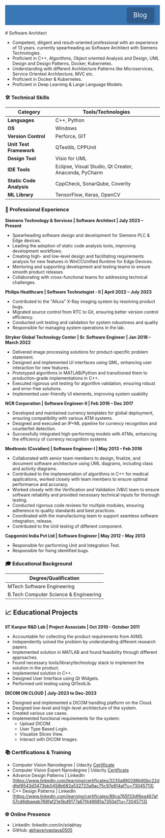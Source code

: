 <div style="background-color: #3A77B7; text-align: right; padding: 20px 0; width: 100%;">
  <a href="blogs/blogs" style="color: white; text-decoration: none; font-size: 1.5em; padding: 10px 20px; background-color: #2F5C8C; border-radius: 5px; border: 2px solid #2F5C8C; box-shadow: 2px 2px 5px rgba(0,0,0,0.3); margin-right: 20px;">
    Blog
  </a>
</div>
<br>
#  Software Architect

-  Competent, diligent and result-oriented professional with an experience of 13 years. currently spearheading as Software Architect with Siemens Technologies.
-  Proficient in C++, Algorithms, Object oriented Analysis and Design, UML Design and Design Patterns, Docker, Kubernetes.
-  Understanding with different Architecture Patterns like Microservices, Service Oriented Architecture, MVC etc. 
-  Proficient in Docker & Kubernetes.
-  Proficient in Deep Learning & Large Language Models. 

### 🛠 Technical Skills

| Category                | Tools/Technologies                          |  
|-------------------------|---------------------------------------------|  
| **Languages**           | C++, Python    |  
| **OS**                  | Windows                                     |  
| **Version Control**     | Perforce, GIT                               |  
| **Unit Test Framework** | QTestlib, CPPUnit                           |  
| **Design Tool**         | Visio for UML                               |  
| **IDE Tools**           | Eclipse, Visual Studio, Qt Creator, Anaconda, PyCharm |  
| **Static Code Analysis**| CppCheck, SonarQube, Coverity               |  
| **ML Library**          | TensorFlow, Keras, OpenCV       |  

### 💼 Professional Experience
**Siemens Technology & Services | Software Architect | July 2023 – Present**

-  Spearheading software design and development for Siemens PLC & Edge devices. 
-  Leading the adoption of static code analysis tools, improving development workflows.
-  Creating high- and low-level design and facilitating requirements analysis for new features in WinCCUnified Runtime for Edge Devices.
-  Mentoring and supporting development and testing teams to ensure smooth product releases
-  Collaborating with cross-functional teams for addressing technical challenges.

**Philips Healthcare | Software Technologist - II | April 2022 – July 2023**
-  Contributed to the "Allura" X-Ray imaging system by resolving product bugs.
-  Migrated source control from RTC to Git, ensuring better version control efficiency.
-  Conducted unit testing and validation for system robustness and quality
-  Responsible for managing system operations in the lab.

**Stryker Global Technology Center | Sr. Software Engineer | Jan 2018 – March 2022**
-  Delivered image processing solutions for product-specific problem statement.
-  Designed and implemented UI interfaces using QML, enhancing user interaction for new features.
-  Prototyped algorithms in MATLAB/Python and transitioned them to production-grade implementations in C++.
-  Executed rigorous unit testing for algorithm validation, ensuring robust and error-free solutions.
-  Implemented user-friendly UI elements, improving system usability

**NCR Corporation | Software Engineer-II | Feb 2016 – Dec 2017**
-  Developed and maintained currency templates for global deployment, ensuring compatibility with various ATM systems.
-  Designed and executed an IP+ML pipeline for currency recognition and counterfeit detection.
-  Successfully integrated high-performing models with ATMs, enhancing the efficiency of currency recognition systems

**Medtronic (Covidien) | Software Engineer-I | May 2013 – Feb 2016**
- Collaborated with senior team members to design, finalize, and document software architecture using UML diagrams, including class and activity diagrams.
- Contributed to the implementation of algorithms in C++ for medical applications, worked closely with team members to ensure optimal performance and accuracy.
- Worked closely with the Verification and Validation (V&V) team to ensure software reliability and provided necessary technical inputs for thorough testing.
- Conducted rigorous code reviews for multiple modules, ensuring adherence to quality standards and best practices.
- Coordinated with the manufacturing team to support seamless software integration, release.
- Contributed to the Unit testing of different component.

**Capgemini India Pvt Ltd | Software Engineer | May 2012 – May 2013**
-  Responsible for performing Unit and Integration Test.
-  Responsible for fixing identified bugs.

### 🎓 Educational Background

| **Degree/Qualification**                          |
|---------------------------------------------------|
| MTech Software Engineering                        |
| B.Tech Computer Science & Engineering             |


## 📈 Educational Projects

**IIT Kanpur R&D Lab | Project Associate | Oct 2010 - October 2011**
- Accountable for collecting the product requirements from AIIMS.  
- Independently solved the problem by understanding different research papers.  
- Implemented solution in MATLAB and found feasibility through different approaches.  
- Found necessary tools/library/technology stack to implement the solution in the product.  
- Implemented solution in C++.  
- Designed User Interface using Qt Widgets.  
- Performed unit testing using QtTestLib.

**DICOM ON CLOUD | July-2023 to Dec-2023**
- Designed and implemented a DICOM handling platform on the Cloud.  
- Designed low-level and high-level architecture of the system.  
- Created various use cases.  
- Implemented functional requirements for the system:  
  - Upload DICOM.  
  - User Type Based Login.  
  - Visualize Slices View.  
  - Interact with DICOM Images.

### 📚 Certifications & Training
-  Computer Vision Nanodegree | Udacity [Certificate](https://confirm.udacity.com/NZMKY2LX)  
-  Computer Vision Expert Nanodegree | Udacity [Certificate](https://confirm.udacity.com/TVANSTHS)
-  Advance Design Patterns | LinkedIn [https://www.linkedin.com/learning/certificates/3235a890288b90bc22ddfef8543d3473bb0458b682a532723a9ac75c97e814af?u=73045713]
-  C++ Design Patterns | LinkedIn [https://www.linkedin.com/learning/certificates/89ca765f33df6ea467af57cd6dbaeab768faf21e5bd9177a67f449681a7350a1?u=73045713]
  
### 🌐 Online Presence
-  LinkedIn: linkedin.com/in/sriabhay
-  GitHub: [abhaysrivastava0505](https://github.com/abhaysrivastav)
